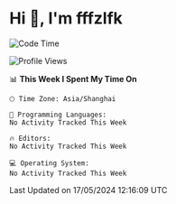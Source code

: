 # Hi 👋, I'm fffzlfk

<!--START_SECTION:waka-->
![Code Time](http://img.shields.io/badge/Code%20Time-700%20hrs%2029%20mins-blue)

![Profile Views](http://img.shields.io/badge/Profile%20Views-0-blue)

📊 **This Week I Spent My Time On** 

```text
🕑︎ Time Zone: Asia/Shanghai

💬 Programming Languages: 
No Activity Tracked This Week

🔥 Editors: 
No Activity Tracked This Week

💻 Operating System: 
No Activity Tracked This Week
```


 Last Updated on 17/05/2024 12:16:09 UTC
<!--END_SECTION:waka-->
